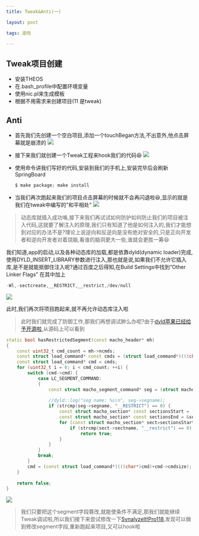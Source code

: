 ```yaml
---
title: Tweak&Anti(一)

layout: post

tags: 逆向

---
```

## Tweak项目创建
* 安装THEOS
* 在.bash_profile中配置环境变量
* 使用nic.pl来生成模板
* 根据不用需求来创建项目(11 是tweak)


## Anti
* 首先我们先创建一个空白项目,添加一个touchBegan方法,不出意外,他点击屏幕就是崩溃的
![](https://ws2.sinaimg.cn/large/006tNc79ly1fs4wj45djfj31c60qs42x.jpg)

* 接下来我们就创建一个Tweak工程来hook我们的代码😆
![](https://ws4.sinaimg.cn/large/006tNc79ly1fs4wmem51bj31780ckt9r.jpg)

* 使用命令讲我们写好的代码,安装到我们的手机上,安装完毕后会刷新SpringBoard

	```c
	$ make package; make install

	```

* 当我们再次跑起来我们的项目点击屏幕的时候就不会再闪退啦😆,显示的就是我们在tweak中编写的"和平相处"
![](https://ws1.sinaimg.cn/large/006tNc79ly1fs4wq6qjvxj31c6168453.jpg)

> 动态库就插入成功咯,接下来我们再试试如何防护如何防止我们的项目被注入代码,这就要了解注入的原理,我们只有知道了他是如何注入的,我们才能想到对应的办法不是?理论上说逆向和反逆向是没有绝对安全的,只是正向开发者和逆向开发者对着烧脑,看谁的脑洞更大一些,谁就会更胜一筹😆

我们知道,app的启动,以及各种动态库的加载,都是依靠dyld(dynamic loader)完成,使用DYLD_INSERT_LIBRARY参数进行注入,那也就是说,如果我们不允许它插入库,是不是就能抵御住注入呢?通过百度之后得知,在Build Settings中找到“Other Linker Flags”
在其中加上

```c
-Wl,-sectcreate,__RESTRICT,__restrict,/dev/null
```
![](https://ws4.sinaimg.cn/large/006tNc79ly1fs4xbn83xsj31bs0ywacz.jpg)

此时,我们再次将项目跑起来,就不再允许动态库注入啦

> 此时我们就完成了防御工作,那我们再想调试肿么办呢?由于[dyld苹果已经给予开源啦](https://opensource.apple.com/source/dyld/dyld-210.2.3/src/dyld.cpp),从源码上可以看到

```cpp
static bool hasRestrictedSegment(const macho_header* mh)
{
	const uint32_t cmd_count = mh->ncmds;
	const struct load_command* const cmds = (struct load_command*)(((char*)mh)+sizeof(macho_header));
	const struct load_command* cmd = cmds;
	for (uint32_t i = 0; i < cmd_count; ++i) {
		switch (cmd->cmd) {
			case LC_SEGMENT_COMMAND:
			{
				const struct macho_segment_command* seg = (struct macho_segment_command*)cmd;
				
				//dyld::log("seg name: %s\n", seg->segname);
				if (strcmp(seg->segname, "__RESTRICT") == 0) {
					const struct macho_section* const sectionsStart = (struct macho_section*)((char*)seg + sizeof(struct macho_segment_command));
					const struct macho_section* const sectionsEnd = &sectionsStart[seg->nsects];
					for (const struct macho_section* sect=sectionsStart; sect < sectionsEnd; ++sect) {
						if (strcmp(sect->sectname, "__restrict") == 0) 
							return true;
					}
				}
			}
			break;
		}
		cmd = (const struct load_command*)(((char*)cmd)+cmd->cmdsize);
	}
		
	return false;
}

```
![](https://ws4.sinaimg.cn/large/006tKfTcly1fs5c7def8dj312l0bpgnx.jpg)

> 我们只要把这个segment字段篡改,就能使条件不满足,那我们就能继续Tweak调试啦,所以我们接下来尝试修改一下[SynalyzeIt!Pro118](https://waitsun.ctfile.com/fs/CUV156981940),发现可以做到修改segment字段,重新跑起来项目,又可以hook啦
